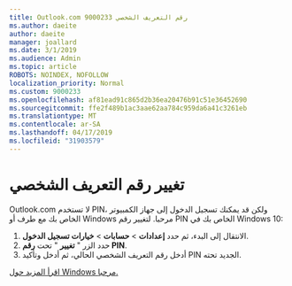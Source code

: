 ```yaml
---
title: Outlook.com 9000233 رقم التعريف الشخصي
ms.author: daeite
author: daeite
manager: joallard
ms.date: 3/1/2019
ms.audience: Admin
ms.topic: article
ROBOTS: NOINDEX, NOFOLLOW
localization_priority: Normal
ms.custom: 9000233
ms.openlocfilehash: af81ead91c865d2b36ea20476b91c51e36452690
ms.sourcegitcommit: ffe2f489b1ac3aae62aa784c959da6a41c3261eb
ms.translationtype: MT
ms.contentlocale: ar-SA
ms.lasthandoff: 04/17/2019
ms.locfileid: "31903579"
---
```

# <a name="change-your-pin"></a>تغيير رقم التعريف الشخصي

Outlook.com لا تستخدم PIN، ولكن قد يمكنك تسجيل الدخول إلى جهاز الكمبيوتر الخاص بك مع طرف أو Windows مرحبا. لتغيير رقم PIN الخاص بك في Windows 10:

1. الانتقال إلى البدء، ثم حدد **إعدادات** > **حسابات** > **خيارات تسجيل الدخول**.
2. حدد الزر " **تغيير** " تحت **رقم PIN**.
3. أدخل رقم التعريف الشخصي الحالي، ثم أدخل وتأكيد PIN الجديد تحته.

[اقرأ المزيد حول Windows مرحبا.](https://support.microsoft.com/help/17215/)